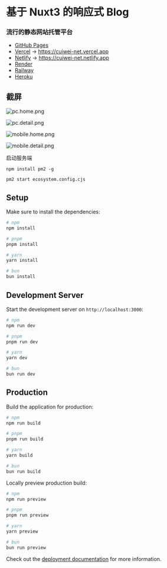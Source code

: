 # 基于 Nuxt3 的响应式 Blog


### 流行的静态网站托管平台

- [GitHub Pages](https://pages.github.com/) 
- [Vercel](https://www.vercel.com/) -> https://cuiwei-net.vercel.app
- [Netlify](https://www.netlify.com/) -> https://cuiwei-net.netlify.app
- [Render](https://www.render.com/)
- [Railway](https://railway.app/)
- [Heroku](https://www.heroku.com/)

## 截屏
![pc.home.png](screenshots/pc.home.png)

![pc.detail.png](screenshots/pc.detail.png)

![mobile.home.png](screenshots/mobile.home.png)

![mobile.detail.png](screenshots/mobile.detail.png)

启动服务端
```
npm install pm2 -g

pm2 start ecosystem.config.cjs
```
## Setup

Make sure to install the dependencies:

```bash
# npm
npm install

# pnpm
pnpm install

# yarn
yarn install

# bun
bun install
```

## Development Server

Start the development server on `http://localhost:3000`:

```bash
# npm
npm run dev

# pnpm
pnpm run dev

# yarn
yarn dev

# bun
bun run dev
```

## Production

Build the application for production:

```bash
# npm
npm run build

# pnpm
pnpm run build

# yarn
yarn build

# bun
bun run build
```

Locally preview production build:

```bash
# npm
npm run preview

# pnpm
pnpm run preview

# yarn
yarn preview

# bun
bun run preview
```

Check out the [deployment documentation](https://nuxt.com/docs/getting-started/deployment) for more information.
